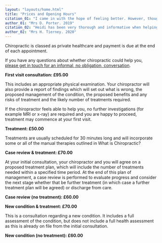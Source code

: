 ```yaml
---
layout: "layouts/home.html"
title: "Prices and Opening Hours"
citation_01: "I came in with the hope of feeling better. However, thought it would be a lesser professional 'quick fix'. I have been surprised at how deep and effective the treatment has been, and also how prolonged. This was a good thing. I have enjoyed the treatments and feel that I am in a better place to work on things myself."
author_01: "Mrs D. Porter. 2019"
citation_02: "Heidi has been very thorough and informative when helping me to recover. She is extremely professional and caring. I have been lucky to find her. Extremely careful during COVID pandemic to make sure we are as safe as possible. Thank you so much."
author_02: "Mrs H. Tierney. 2020"
---
```


Chiropractic is classed as private healthcare and payment is due at the end of each appointment.

If you have any questions about whether chiropractic could help you, [please get in touch for an informal, no obligation, conversation](/contact/ "Contact Ledbury Chiropractic Clinic Ltd").

**First visit consultation: £95.00**

This includes an appropriate physical examination. Your chiropractor will also provide a report of findings which will set out what is wrong, the proposed management of the condition, the proposed benefits and any risks of treatment and the likely number of treatments required.

If the chiropractor feels able to help you, no further investigations (for example MRI or x-ray) are required and you are happy to proceed, treatment may commence at your first visit.

**Treatment: £50.00**

Treatments are usually scheduled for 30 minutes long and will incorporate some or all of the manual therapies outlined in What is Chiropractic?

**Case review & treatment: £70.00**

At your initial consultation, your chiropractor and you will agree on a proposed treatment plan, which will include the number of treatments needed within a specified time period. At the end of this plan of management, a case review is performed to evaluate progress and consider the next stage whether that be further treatment (in which case a further treatment plan will be agreed) or discharge from care.

**Case review (no treatment): £60.00**

**New condition & treatment: £70.00**

This is a consultation regarding a new condition. It includes a full assessment of the condition, but does not include a full health assessment as this is already on file from the initial consultation.

**New condition (no treatment): £60.00**
